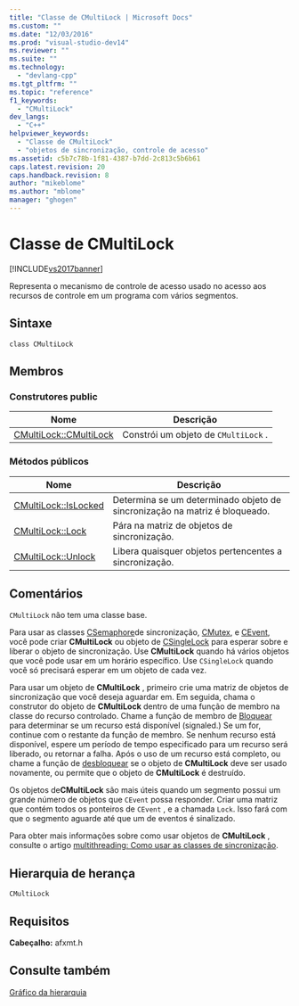 ```yaml
---
title: "Classe de CMultiLock | Microsoft Docs"
ms.custom: ""
ms.date: "12/03/2016"
ms.prod: "visual-studio-dev14"
ms.reviewer: ""
ms.suite: ""
ms.technology: 
  - "devlang-cpp"
ms.tgt_pltfrm: ""
ms.topic: "reference"
f1_keywords: 
  - "CMultiLock"
dev_langs: 
  - "C++"
helpviewer_keywords: 
  - "Classe de CMultiLock"
  - "objetos de sincronização, controle de acesso"
ms.assetid: c5b7c78b-1f81-4387-b7dd-2c813c5b6b61
caps.latest.revision: 20
caps.handback.revision: 8
author: "mikeblome"
ms.author: "mblome"
manager: "ghogen"
---
```

# Classe de CMultiLock
[!INCLUDE[vs2017banner](../../assembler/inline/includes/vs2017banner.md)]

Representa o mecanismo de controle de acesso usado no acesso aos recursos de controle em um programa com vários segmentos.  
  
## Sintaxe  
  
```  
class CMultiLock  
```  
  
## Membros  
  
### Construtores public  
  
|Nome|Descrição|  
|----------|---------------|  
|[CMultiLock::CMultiLock](../Topic/CMultiLock::CMultiLock.md)|Constrói um objeto de `CMultiLock` .|  
  
### Métodos públicos  
  
|Nome|Descrição|  
|----------|---------------|  
|[CMultiLock::IsLocked](../Topic/CMultiLock::IsLocked.md)|Determina se um determinado objeto de sincronização na matriz é bloqueado.|  
|[CMultiLock::Lock](../Topic/CMultiLock::Lock.md)|Pára na matriz de objetos de sincronização.|  
|[CMultiLock::Unlock](../Topic/CMultiLock::Unlock.md)|Libera quaisquer objetos pertencentes a sincronização.|  
  
## Comentários  
 `CMultiLock` não tem uma classe base.  
  
 Para usar as classes [CSemaphore](../../mfc/reference/csemaphore-class.md)de sincronização, [CMutex](../../mfc/reference/cmutex-class.md), e [CEvent](../../mfc/reference/cevent-class.md), você pode criar **CMultiLock** ou objeto de [CSingleLock](../../mfc/reference/csinglelock-class.md) para esperar sobre e liberar o objeto de sincronização.  Use **CMultiLock** quando há vários objetos que você pode usar em um horário específico.  Use `CSingleLock` quando você só precisará esperar em um objeto de cada vez.  
  
 Para usar um objeto de **CMultiLock** , primeiro crie uma matriz de objetos de sincronização que você deseja aguardar em.  Em seguida, chama o construtor do objeto de **CMultiLock** dentro de uma função de membro na classe do recurso controlado.  Chame a função de membro de [Bloquear](../Topic/CMultiLock::Lock.md) para determinar se um recurso está disponível \(signaled.\)  Se um for, continue com o restante da função de membro.  Se nenhum recurso está disponível, espere um período de tempo especificado para um recurso será liberado, ou retornar a falha.  Após o uso de um recurso está completo, ou chame a função de [desbloquear](../Topic/CMultiLock::Unlock.md) se o objeto de **CMultiLock** deve ser usado novamente, ou permite que o objeto de **CMultiLock** é destruído.  
  
 Os objetos de**CMultiLock** são mais úteis quando um segmento possui um grande número de objetos que `CEvent` possa responder.  Criar uma matriz que contém todos os ponteiros de `CEvent` , e a chamada `Lock`.  Isso fará com que o segmento aguarde até que um de eventos é sinalizado.  
  
 Para obter mais informações sobre como usar objetos de **CMultiLock** , consulte o artigo [multithreading: Como usar as classes de sincronização](../../parallel/multithreading-how-to-use-the-synchronization-classes.md).  
  
## Hierarquia de herança  
 `CMultiLock`  
  
## Requisitos  
 **Cabeçalho:** afxmt.h  
  
## Consulte também  
 [Gráfico da hierarquia](../../mfc/hierarchy-chart.md)